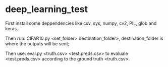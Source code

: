 # deep_learning_test
First install some deppendencies like csv, sys, numpy, cv2, PIL, glob and keras.

Then run: CIFAR10.py <set_folder> destination_folder>, 
                                  destination_folder is where the outputs will be sent;
                                  
Then use: eval.py <truth.csv> <test.preds.csv> to evaluale <test.preds.csv> 
                                              according to the ground truth <truth.csv>.
